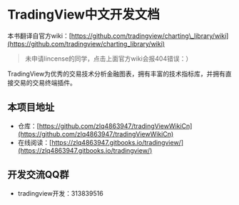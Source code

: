 # TradingView中文开发文档

本书翻译自官方wiki：[https://github.com/tradingview/charting\_library/wiki](https://github.com/tradingview/charting_library/wiki)

> 未申请lincense的同学，点击上面官方wiki会报404错误：）

TradingView为优秀的交易技术分析金融图表，拥有丰富的技术指标库，并拥有直接交易的交易终端插件。

## 本项目地址

* 仓库：[https://github.com/zlq4863947/tradingViewWikiCn](https://github.com/zlq4863947/tradingViewWikiCn)
* 在线阅读：[https://zlq4863947.gitbooks.io/tradingview/](https://zlq4863947.gitbooks.io/tradingview/)

## 开发交流QQ群

* tradingview开发：313839516



